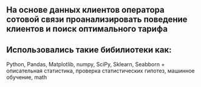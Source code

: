 ## На основе данных клиентов оператора сотовой связи проанализировать поведение клиентов и поиск оптимального тарифа
## Использовались такие бибилиотеки как:
Python, Pandas, Matplotlib, numpy, SciPy, Sklearn, Seabborn + описательная статистика, проверка статистических гипотез, машинное обучение, math 
